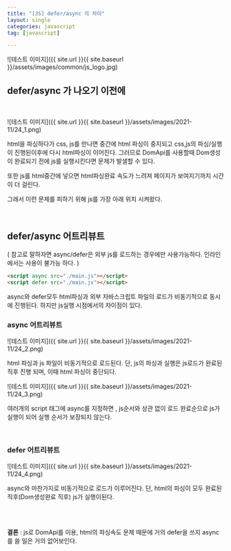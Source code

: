 ```yaml
---
title: "[JS] defer/async 의 차이"
layout: single
categories: javascript
tag: [javascript]

---
```


![테스트 이미지]({{ site.url }}{{ site.baseurl }}/assets/images/common/js_logo.jpg)

## defer/async 가 나오기 이전에

<br/>

![테스트 이미지]({{ site.url }}{{ site.baseurl }}/assets/images/2021-11/24_1.png)

html을 파싱하다가 css, js를 만나면 중간에 html 파싱이 중지되고 css,js의 파싱/실행이 진행된이후에 다시 html파싱이 이어진다. 그러므로 DomApi를 사용할때 Dom생성이 완료되기 전에 js를 실행시킨다면 문제가 발샐할 수 있다.

또한 js를 html중간에 넣으면 html파싱완료 속도가 느려져 페이지가 보여지기까지 시간이 더 걸린다.

그래서 이런 문제를 피하기 위해 js를 가장 아래 위치 시켜왔다.

<br/>

## defer/async 어트리뷰트

( 참고로 말하자면 async/defer은 외부 js를 로드하는 경우에만 사용가능하다. 인라인에서는 사용이 불가능 하다. )

```html
<script async src="./main.js"></script>
<script defer src="./main.js"></script>
```

async와 defer모두 html파싱과 외부 자바스크립트 파일의 로드가 비동기적으로 동시에 진행된다. 하지만 js실행 시점에서의 차이점이 있다.

### async 어트리뷰트

![테스트 이미지]({{ site.url }}{{ site.baseurl }}/assets/images/2021-11/24_2.png)

html 파싱과 js 파일이 비동기적으로 로드된다.
단, js의 파싱과 실행은 js로드가 완료된 직후 진행 되며, 이때 html 파싱이 중단되다.

![테스트 이미지]({{ site.url }}{{ site.baseurl }}/assets/images/2021-11/24_3.png)

여러개의 script 태그에 async를 지정하면 ,
js순서와 상관 없이 로드 완료순으로 js가 실행이 되어 실행 순서가 보장되지 않는다.

<br/>

### defer 어트리뷰트

![테스트 이미지]({{ site.url }}{{ site.baseurl }}/assets/images/2021-11/24_4.png)

async와 마찬가지로 비동기적으로 로드가 이루어진다.
단, html의 파싱이 모두 완료된 직후(Dom생성완료 직후) js가 실행이된다.

<br/>
<br/>

**결론** :  js로 DomApi를 이용,  html의 파싱속도 문제 때문에 거의 defer을 쓰지 async를 쓸 일은 거의 없어보인다.

<br/>
<br/>
<br/>
<br/>
